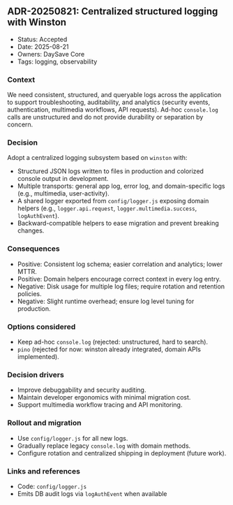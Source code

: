 ## ADR-20250821: Centralized structured logging with Winston

- Status: Accepted
- Date: 2025-08-21
- Owners: DaySave Core
- Tags: logging, observability

### Context
We need consistent, structured, and queryable logs across the application to support troubleshooting, auditability, and analytics (security events, authentication, multimedia workflows, API requests). Ad-hoc `console.log` calls are unstructured and do not provide durability or separation by concern.

### Decision
Adopt a centralized logging subsystem based on `winston` with:
- Structured JSON logs written to files in production and colorized console output in development.
- Multiple transports: general app log, error log, and domain-specific logs (e.g., multimedia, user-activity).
- A shared logger exported from `config/logger.js` exposing domain helpers (e.g., `logger.api.request`, `logger.multimedia.success`, `logAuthEvent`).
- Backward-compatible helpers to ease migration and prevent breaking changes.

### Consequences
- Positive: Consistent log schema; easier correlation and analytics; lower MTTR.
- Positive: Domain helpers encourage correct context in every log entry.
- Negative: Disk usage for multiple log files; require rotation and retention policies.
- Negative: Slight runtime overhead; ensure log level tuning for production.

### Options considered
- Keep ad-hoc `console.log` (rejected: unstructured, hard to search).
- `pino` (rejected for now: winston already integrated, domain APIs implemented).

### Decision drivers
- Improve debuggability and security auditing.
- Maintain developer ergonomics with minimal migration cost.
- Support multimedia workflow tracing and API monitoring.

### Rollout and migration
- Use `config/logger.js` for all new logs.
- Gradually replace legacy `console.log` with domain methods.
- Configure rotation and centralized shipping in deployment (future work).

### Links and references
- Code: `config/logger.js`
- Emits DB audit logs via `logAuthEvent` when available

